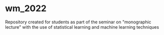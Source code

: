 # wm_2022
Repository created for students as part of the seminar on "monographic lecture" with the use of statistical learning and machine learning techniques
